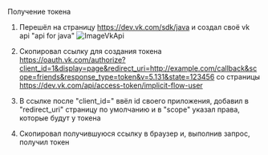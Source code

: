 Получение токена

1. Перешёл на страницу https://dev.vk.com/sdk/java и создал своё vk api "api for java"
![ImageVkApi](https://user-images.githubusercontent.com/114608473/200288097-abf5128d-af71-4e6d-a0e2-4745fc1782c0.jpg)
2. Скопировал ссылку для создания токена https://oauth.vk.com/authorize?client_id=1&display=page&redirect_uri=http://example.com/callback&scope=friends&response_type=token&v=5.131&state=123456 
со страницы https://dev.vk.com/api/access-token/implicit-flow-user

3. В ссылке после "client_id=" ввёл id своего приложения, добавил в "redirect_uri" страницу по умолчанию и в "scope" указал права, которые будут у токена

4. Скопировал получившуюся ссылку в браузер и, выполнив запрос, получил токен
